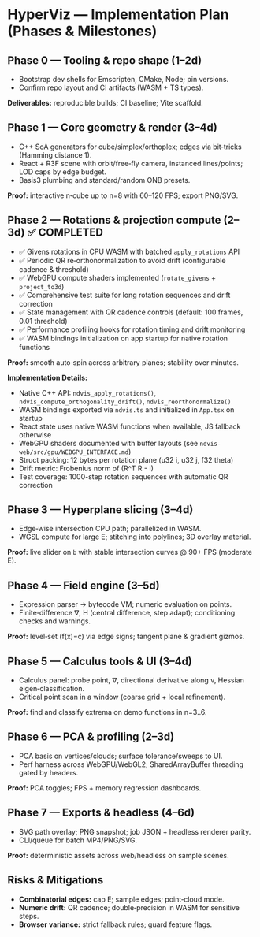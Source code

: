 # HyperViz — Implementation Plan (Phases & Milestones)

## Phase 0 — Tooling & repo shape (1–2d)
- Bootstrap dev shells for Emscripten, CMake, Node; pin versions.
- Confirm repo layout and CI artifacts (WASM + TS types).

**Deliverables:** reproducible builds; CI baseline; Vite scaffold.

## Phase 1 — Core geometry & render (3–4d)
- C++ SoA generators for cube/simplex/orthoplex; edges via bit‑tricks (Hamming distance 1).
- React + R3F scene with orbit/free‑fly camera, instanced lines/points; LOD caps by edge budget.
- Basis3 plumbing and standard/random ONB presets.

**Proof:** interactive n‑cube up to n=8 with 60–120 FPS; export PNG/SVG.

## Phase 2 — Rotations & projection compute (2–3d) ✅ COMPLETED
- ✅ Givens rotations in CPU WASM with batched `apply_rotations` API
- ✅ Periodic QR re‑orthonormalization to avoid drift (configurable cadence & threshold)
- ✅ WebGPU compute shaders implemented (`rotate_givens` + `project_to3d`)
- ✅ Comprehensive test suite for long rotation sequences and drift correction
- ✅ State management with QR cadence controls (default: 100 frames, 0.01 threshold)
- ✅ Performance profiling hooks for rotation timing and drift monitoring
- ✅ WASM bindings initialization on app startup for native rotation functions

**Proof:** smooth auto‑spin across arbitrary planes; stability over minutes.

**Implementation Details:**
- Native C++ API: `ndvis_apply_rotations()`, `ndvis_compute_orthogonality_drift()`, `ndvis_reorthonormalize()`
- WASM bindings exported via `ndvis.ts` and initialized in `App.tsx` on startup
- React state uses native WASM functions when available, JS fallback otherwise
- WebGPU shaders documented with buffer layouts (see `ndvis-web/src/gpu/WEBGPU_INTERFACE.md`)
- Struct packing: 12 bytes per rotation plane (u32 i, u32 j, f32 theta)
- Drift metric: Frobenius norm of (R^T R - I)
- Test coverage: 1000-step rotation sequences with automatic QR correction

## Phase 3 — Hyperplane slicing (3–4d)
- Edge‑wise intersection CPU path; parallelized in WASM.
- WGSL compute for large E; stitching into polylines; 3D overlay material.

**Proof:** live slider on `b` with stable intersection curves @ 90+ FPS (moderate E).

## Phase 4 — Field engine (3–5d)
- Expression parser → bytecode VM; numeric evaluation on points.
- Finite‑difference ∇, H (central difference, step adapt); conditioning checks and warnings.

**Proof:** level‑set \(f(x)=c\) via edge signs; tangent plane & gradient gizmos.

## Phase 5 — Calculus tools & UI (3–4d)
- Calculus panel: probe point, ∇, directional derivative along v, Hessian eigen‑classification.
- Critical point scan in a window (coarse grid + local refinement).

**Proof:** find and classify extrema on demo functions in n=3..6.

## Phase 6 — PCA & profiling (2–3d)
- PCA basis on vertices/clouds; surface tolerance/sweeps to UI.
- Perf harness across WebGPU/WebGL2; SharedArrayBuffer threading gated by headers.

**Proof:** PCA toggles; FPS + memory regression dashboards.

## Phase 7 — Exports & headless (4–6d)
- SVG path overlay; PNG snapshot; job JSON + headless renderer parity.
- CLI/queue for batch MP4/PNG/SVG.

**Proof:** deterministic assets across web/headless on sample scenes.

## Risks & Mitigations
- **Combinatorial edges:** cap E; sample edges; point‑cloud mode.
- **Numeric drift:** QR cadence; double‑precision in WASM for sensitive steps.
- **Browser variance:** strict fallback rules; guard feature flags.
